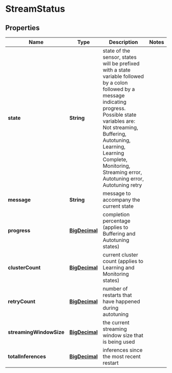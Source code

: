 # StreamStatus

## Properties
Name | Type | Description | Notes
------------ | ------------- | ------------- | -------------
**state** | **String** | state of the sensor, states will be prefixed with a state variable  followed by a colon followed by a message indicating progress.  Possible state variables  are: Not streaming, Buffering, Autotuning, Learning, Learning Complete, Monitoring,  Streaming error,  Autotuning error, Autotuning retry | 
**message** | **String** | message to accompany the current state | 
**progress** | [**BigDecimal**](BigDecimal.md) | completion percentage (applies to Buffering and Autotuning states) | 
**clusterCount** | [**BigDecimal**](BigDecimal.md) | current cluster count (applies to Learning and Monitoring states) | 
**retryCount** | [**BigDecimal**](BigDecimal.md) | number of restarts that have happened during autotuning | 
**streamingWindowSize** | [**BigDecimal**](BigDecimal.md) | the current streaming window size that is being used | 
**totalInferences** | [**BigDecimal**](BigDecimal.md) | inferences since the most recent restart | 
